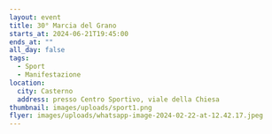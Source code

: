 ```yaml
---
layout: event
title: 30° Marcia del Grano
starts_at: 2024-06-21T19:45:00
ends_at: ""
all_day: false
tags:
  - Sport
  - Manifestazione
location:
  city: Casterno
  address: presso Centro Sportivo, viale della Chiesa
thumbnail: images/uploads/sport1.png
flyer: images/uploads/whatsapp-image-2024-02-22-at-12.42.17.jpeg
---
```


